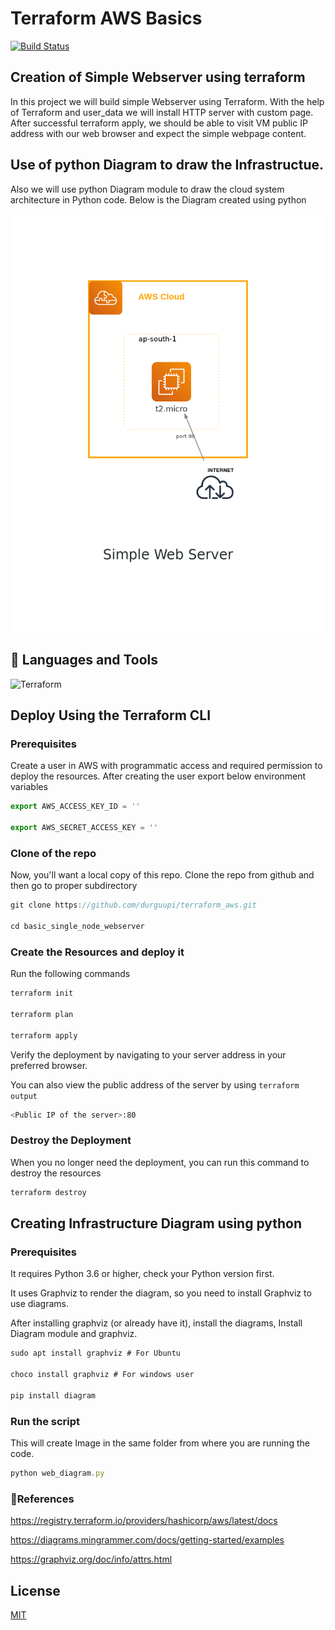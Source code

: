 
# Terraform AWS Basics

[![Build Status](https://travis-ci.org/joemccann/dillinger.svg?branch=master)](https://travis-ci.org/joemccann/dillinger)

## Creation of Simple Webserver using terraform

In this project we will build simple Webserver using Terraform. 
With the help of Terraform and user_data we will install 
HTTP server with custom page. 
After successful terraform apply, 
we should be able to visit VM public IP address 
with our web browser and expect the simple webpage content. 

## Use of python Diagram to draw the Infrastructue. 

Also we will use python Diagram module to draw the cloud system 
architecture in Python code. Below is the Diagram created using python

![](simple_web_server.png)

## 🧰 Languages and Tools

![Terraform](https://avatars.githubusercontent.com/u/31414033?s=280&v=4)


## Deploy Using the Terraform CLI

### Prerequisites 

Create a user in AWS with programmatic access and required permission to deploy the resources. 
After creating the user export below environment variables 

```javascript
export AWS_ACCESS_KEY_ID = ''

export AWS_SECRET_ACCESS_KEY = ''

```
### Clone of the repo

Now, you'll want a local copy of this repo. 
 Clone the repo from github and then go to proper subdirectory

```javascript
git clone https://github.com/durguupi/terraform_aws.git

cd basic_single_node_webserver

```

### Create the Resources and deploy it

Run the following commands

```javascript
terraform init

terraform plan

terraform apply

```
Verify the deployment by navigating to your server address in your preferred browser.

You can also view the public address of the server by using `terraform output`

```sh
<Public IP of the server>:80
```

### Destroy the Deployment

When you no longer need the deployment, you can run this command to destroy the resources

```javascript
terraform destroy

```

## Creating Infrastructure Diagram using python

### Prerequisites 

It requires Python 3.6 or higher, check your Python version first.

It uses Graphviz to render the diagram, so you need to install Graphviz to use diagrams. 

After installing graphviz (or already have it), install the diagrams, Install Diagram module and graphviz.
 
```javascript
sudo apt install graphviz # For Ubuntu

choco install graphviz # For windows user

pip install diagram

```
### Run the script

This will create Image in the same folder from where you are running the code. 

```javascript
python web_diagram.py

```
### 🧾References

https://registry.terraform.io/providers/hashicorp/aws/latest/docs

https://diagrams.mingrammer.com/docs/getting-started/examples

https://graphviz.org/doc/info/attrs.html

## License

[MIT](https://choosealicense.com/licenses/mit/)